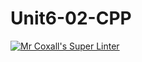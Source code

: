 # Unit6-02-CPP
[![Mr Coxall's Super Linter](https://github.com/ICS3U-Programming-JosephK/Unit6-01-CPP/workflows/Mr%20Coxall's%20Super%20Linter/badge.svg)](https://github.com/ICS3U-Programming-JosephK/Unit6-01-CPP/actions/)
